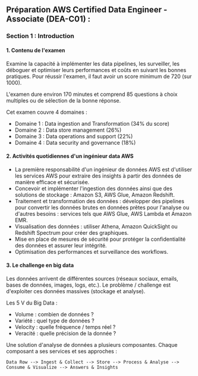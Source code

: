 ## Préparation AWS Certified Data Engineer - Associate (DEA-C01) :

### Section 1 : Introduction
#### 1. Contenu de l'examen
Examine la capacité à implémenter les data pipelines, les surveiller, les déboguer et optimiser leurs performances et coûts en suivant les bonnes pratiques. Pour réussir l'examen, il faut avoir un score minimum de 720 (sur 1000).

L'examen dure environ 170 minutes et comprend 85 questions à choix multiples ou de sélection de la bonne réponse.

Cet examen couvre 4 domaines :
- Domaine 1 : Data ingestion and Transformation (34% du score)
- Domaine 2 : Data store management (26%)
- Domaine 3 : Data operations and support (22%)
- Domaine 4 : Data security and governance (18%)


#### 2. Activités quotidiennes d'un ingénieur data AWS

- La première responsabilité d'un ingénieur de données AWS est d'utiliser les services AWS pour extraire des insights à partir des données de manière efficace et sécurisée.
- Concevoir et implémenter l'ingestion des données ainsi que des solutions de stockage : Amazon S3, AWS Glue, Amazon Redshift.
- Traitement et transformation des données : développer des pipelines pour convertir les données brutes en données prêtes pour l'analyse ou d'autres besoins : services tels que AWS Glue, AWS Lambda et Amazon EMR.
- Visualisation des données : utiliser Athena, Amazon QuickSight ou Redshift Spectrum pour créer des graphiques.
- Mise en place de mesures de sécurité pour protéger la confidentialité des données et assurer leur intégrité.
- Optimisation des performances et surveillance des workflows.


#### 3. Le challenge en big data
Les données arrivent de différentes sources (réseaux sociaux, emails, bases de données, images, logs, etc.). Le problème / challenge est d'exploiter ces données massives (stockage et analyse).

Les 5 V du Big Data :
- Volume : combien de données ?
- Variété : quel type de données ?
- Velocity : quelle fréquence / temps réel ?
- Veracité : quelle précision de la donnée ?

Une solution d'analyse de données a plusieurs composantes. Chaque composant a ses services et ses approches :

```mermaid
Data Row --> Ingest & Collect --> Store --> Process & Analyse --> Consume & Visualize --> Answers & Insights
```

